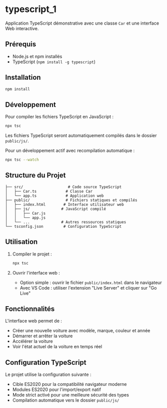 # typescript_1

Application TypeScript démonstrative avec une classe `Car` et une interface Web interactive.

## Prérequis

- Node.js et npm installés
- TypeScript (`npm install -g typescript`)

## Installation

```bash
npm install
```

## Développement

Pour compiler les fichiers TypeScript en JavaScript :

```bash
npx tsc
```

Les fichiers TypeScript seront automatiquement compilés dans le dossier `public/js/`.

Pour un développement actif avec recompilation automatique :

```bash
npx tsc --watch
```

## Structure du Projet

```
├── src/                    # Code source TypeScript
│   ├── Car.ts             # Classe Car
│   └── app.ts             # Application web
├── public/                # Fichiers statiques et compilés
│   ├── index.html        # Interface utilisateur web
│   ├── js/              # JavaScript compilé
│   │   ├── Car.js
│   │   └── app.js
│   └── ...              # Autres ressources statiques
└── tsconfig.json         # Configuration TypeScript
```

## Utilisation

1. Compiler le projet :

   ```bash
   npx tsc
   ```

2. Ouvrir l'interface web :
   - Option simple : ouvrir le fichier `public/index.html` dans le navigateur
   - Avec VS Code : utiliser l'extension "Live Server" et cliquer sur "Go Live"

## Fonctionnalités

L'interface web permet de :

- Créer une nouvelle voiture avec modèle, marque, couleur et année
- Démarrer et arrêter la voiture
- Accélérer la voiture
- Voir l'état actuel de la voiture en temps réel

## Configuration TypeScript

Le projet utilise la configuration suivante :

- Cible ES2020 pour la compatibilité navigateur moderne
- Modules ES2020 pour l'import/export natif
- Mode strict activé pour une meilleure sécurité des types
- Compilation automatique vers le dossier `public/js/`
